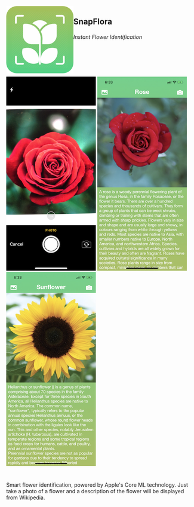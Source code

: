  <img align="left" width="180" height="180" src="https://raw.githubusercontent.com/louismenacho/Images/master/Apps/SnapFlora/icon.png"> 

## SnapFlora
###### Instant Flower Identification

<br/>
<br/>
<br/>

![](https://github.com/louismenacho/Images/blob/master/Apps/SnapFlora/1.PNG)
![](https://github.com/louismenacho/Images/blob/master/Apps/SnapFlora/2.PNG)
![](https://github.com/louismenacho/Images/blob/master/Apps/SnapFlora/3.PNG)

#
Smart flower identification, powered by Apple's Core ML technology. Just take a photo of a flower and a description of the flower will be displayed from Wikipedia.
#
